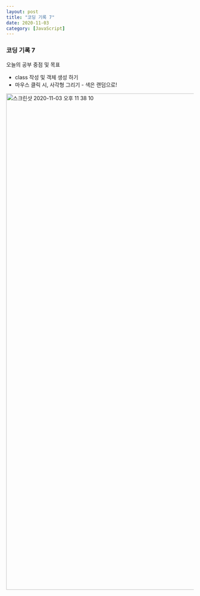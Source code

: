 ```yaml
---
layout: post
title: "코딩 기록 7"
date: 2020-11-03
category: [JavaScript]
---
```


<h3>코딩 기록 7</h3>

오늘의 공부 중점 및 목표 
<ul>
  <li>class 작성 및 객체 생성 하기</li>
  <li>마우스 클릭 시, 사각형 그리기 - 색은 랜덤으로!</li>
</ul>

<script src="https://gist.github.com/SUPINKIM/6495dbe01ba5333056d9696ac35ec97f.js"></script>
<img width="1331" alt="스크린샷 2020-11-03 오후 11 38 10" src="https://user-images.githubusercontent.com/49034615/98000476-e3dade00-1e2f-11eb-81ef-b54df74ce6e0.png">
